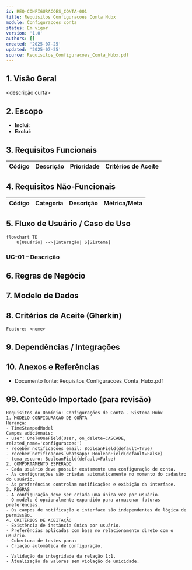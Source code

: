 ```yaml
---
id: REQ-CONFIGURACOES_CONTA-001
title: Requisitos Configuracoes Conta Hubx
module: Configuracoes_conta
status: Em vigor
version: '1.0'
authors: []
created: '2025-07-25'
updated: '2025-07-25'
source: Requisitos_Configuracoes_Conta_Hubx.pdf
---
```


## 1. Visão Geral

<descrição curta>

## 2. Escopo
- **Inclui**:
- **Exclui**:

## 3. Requisitos Funcionais
| Código | Descrição | Prioridade | Critérios de Aceite |
|--------|-----------|-----------|---------------------|

## 4. Requisitos Não-Funcionais
| Código | Categoria | Descrição | Métrica/Meta |
|--------|-----------|-----------|--------------|

## 5. Fluxo de Usuário / Caso de Uso
```mermaid
flowchart TD
    U[Usuário] -->|Interação| S[Sistema]
```

### UC-01 – Descrição

## 6. Regras de Negócio

## 7. Modelo de Dados

## 8. Critérios de Aceite (Gherkin)
```gherkin
Feature: <nome>
```

## 9. Dependências / Integrações

## 10. Anexos e Referências
- Documento fonte: Requisitos_Configuracoes_Conta_Hubx.pdf

## 99. Conteúdo Importado (para revisão)

```
Requisitos do Domínio: Configurações de Conta - Sistema Hubx
1. MODELO CONFIGURACAO DE CONTA
Herança:
- TimeStampedModel
Campos adicionais:
- user: OneToOneField(User, on_delete=CASCADE, related_name='configuracoes')
- receber_notificacoes_email: BooleanField(default=True)
- receber_notificacoes_whatsapp: BooleanField(default=False)
- tema_escuro: BooleanField(default=False)
2. COMPORTAMENTO ESPERADO
- Cada usuário deve possuir exatamente uma configuração de conta.
- As configurações são criadas automaticamente no momento do cadastro do usuário.
- As preferências controlam notificações e exibição da interface.
3. REGRAS
- A configuração deve ser criada uma única vez por usuário.
- O modelo é opcionalmente expandido para armazenar futuras preferências.
- Os campos de notificação e interface são independentes de lógica de permissão.
4. CRITÉRIOS DE ACEITAÇÃO
- Existência de instância única por usuário.
- Preferências aplicadas com base no relacionamento direto com o usuário.
- Cobertura de testes para:
- Criação automática de configuração.

- Validação da integridade da relação 1:1.
- Atualização de valores sem violação de unicidade.
```
